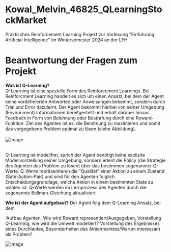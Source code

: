 # Kowal_Melvin_46825_QLearningStockMarket
Praktisches Reinforcement Learning Projekt zur Vorlesung "Einführung Artificial Intelligence" im Wintersemester 2024 an der LFH.

# Beantwortung der Fragen zum Projekt
**Was ist Q-Learning?**\
Q-Learning ist eine spezielle Form des Reinforcement Learnings. Bei Reinforcment Learning handelt es sich um einen Ansatz, bei dem der Agent keine vordefinierten Antworten oder Anweisungen bekommt, sondern durch Trial und Error dazulernt. Der Agent bekommt hierbei von seiner Umgebung (Environment) Informationen bereitgestellt und erhält darüber hinaus Feedback in Form von Belohnung oder Bestrafung durch eine Reward-Funktion. Ziel des Agenten ist es, die Belohnung zu maximieren und somit das vorgegebene Problem optimal zu lösen (siehe Abbildung).\
\
![image](https://github.com/user-attachments/assets/d42eab39-201e-412b-a8d1-f3f2941d4474)

\
Q-Learning ist modellfrei, sprich der Agent benötigt keine explizite Modellvorstellung seiner Umgebung, sondern erlent die Policy (die Strategie des Agenten das Problem zu lösen) über das bestimmen sogenannter Q-Werte. Q-Werte repräsentieren die "Qualität" einer Aktion zu einem Zustand (Sate-Action-Pair) und sind für den Agenten folglich Entscheidungsgrundlage, welche Aktion in einem bestimmten State zu wählen ist. Q-Werte werden im Lernprozess des Agenten durch die sogenannte Bellman-Gleichung aktualisiert


**Wie ist der Agent aufgebaut?**
Der Agent folg dem Q-Learning Ansatz, bei dem 

'Aufbau Agenten, Wie wird Reward representiert/Ausgegeben, Vorstellung Q-Learning, wie wird die Umwelt modelliert? Vorstellung des Ergebnisses eines Durchlaufes, Besonderheiten des Aktienmarktes/Warum interessant als Problem?

![image](https://github.com/user-attachments/assets/2506f3fd-4978-4d9c-9319-066808cdb03a)

